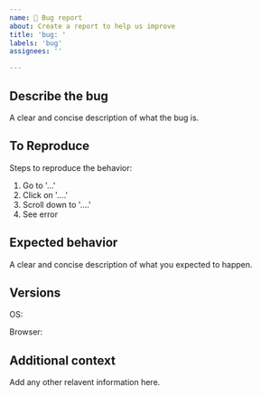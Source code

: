 ```yaml
---
name: 🐛 Bug report
about: Create a report to help us improve
title: 'bug: '
labels: 'bug'
assignees: ''

---
```


## Describe the bug

A clear and concise description of what the bug is.

## To Reproduce

Steps to reproduce the behavior:
1. Go to '...'
2. Click on '....'
3. Scroll down to '....'
4. See error

## Expected behavior

A clear and concise description of what you expected to happen.

## Versions

OS:

Browser:

## Additional context

Add any other relavent information here.
